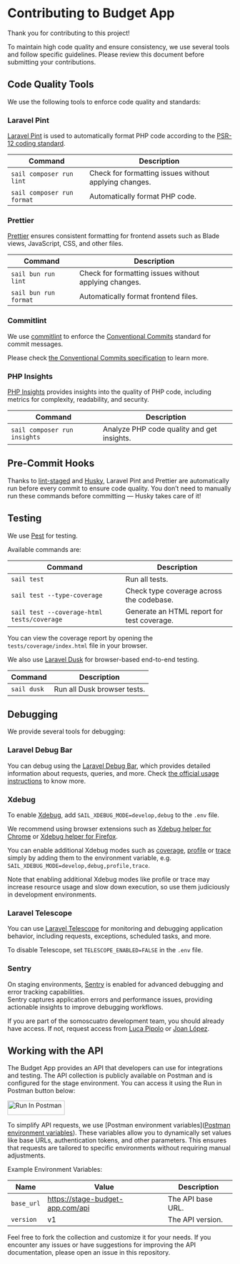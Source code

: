 # Contributing to Budget App

Thank you for contributing to this project!

To maintain high code quality and ensure consistency, we use several tools and follow specific guidelines. Please review
this document before submitting your contributions.

## Code Quality Tools

We use the following tools to enforce code quality and standards:

### Laravel Pint

[Laravel Pint](https://laravel.com/docs/pint) is used to automatically format PHP code according to
the [PSR-12 coding standard](https://www.php-fig.org/psr/psr-12/).

| Command                    | Description                                           |
| -------------------------- | ----------------------------------------------------- |
| `sail composer run lint`   | Check for formatting issues without applying changes. |
| `sail composer run format` | Automatically format PHP code.                        |

### Prettier

[Prettier](https://prettier.io/) ensures consistent formatting for frontend assets such as Blade views, JavaScript, CSS,
and other files.

| Command               | Description                                           |
| --------------------- | ----------------------------------------------------- |
| `sail bun run lint`   | Check for formatting issues without applying changes. |
| `sail bun run format` | Automatically format frontend files.                  |

### Commitlint

We use [commitlint](https://github.com/conventional-changelog/commitlint) to enforce
the [Conventional Commits](https://www.conventionalcommits.org/) standard for commit messages.

Please check [the Conventional Commits specification](https://www.conventionalcommits.org/en/v1.0.0/#specification) to
learn more.

### PHP Insights

[PHP Insights](https://phpinsights.com/) provides insights into the quality of PHP code, including metrics for
complexity, readability, and security.

| Command                      | Description                                |
| ---------------------------- | ------------------------------------------ |
| `sail composer run insights` | Analyze PHP code quality and get insights. |

## Pre-Commit Hooks

Thanks to [lint-staged](https://github.com/okonet/lint-staged) and [Husky](https://typicode.github.io/husky/), Laravel
Pint and Prettier are automatically run before every commit to ensure code quality.
You don’t need to manually run these commands before committing — Husky takes care of it!

## Testing

We use [Pest](https://pestphp.com/) for testing.

Available commands are:

| Command                                    | Description                                |
| ------------------------------------------ | ------------------------------------------ |
| `sail test`                                | Run all tests.                             |
| `sail test --type-coverage`                | Check type coverage across the codebase.   |
| `sail test --coverage-html tests/coverage` | Generate an HTML report for test coverage. |

You can view the coverage report by opening the `tests/coverage/index.html` file in your browser.

We also use [Laravel Dusk](https://laravel.com/docs/dusk) for browser-based end-to-end testing.

| Command     | Description                 |
| ----------- | --------------------------- |
| `sail dusk` | Run all Dusk browser tests. |

## Debugging

We provide several tools for debugging:

### Laravel Debug Bar

You can debug using the [Laravel Debug Bar](https://laraveldebugbar.com/), which provides detailed information about
requests, queries, and more.
Check [the official usage instructions](https://laraveldebugbar.com/usage/) to know more.

### Xdebug

To enable [Xdebug](https://xdebug.org/), add `SAIL_XDEBUG_MODE=develop,debug` to the `.env` file.

We recommend using browser extensions such
as [Xdebug helper for Chrome](https://chromewebstore.google.com/detail/xdebug-helper/eadndfjplgieldjbigjakmdgkmoaaaoc?hl=en)
or [Xdebug helper for Firefox](https://addons.mozilla.org/en-US/firefox/addon/xdebug-helper-for-firefox/).

You can enable additional Xdebug modes such
as [coverage](https://xdebug.org/docs/code_coverage), [profile](https://xdebug.org/docs/profiler)
or [trace](https://xdebug.org/docs/trace) simply by adding them to the environment variable, e.g.
`SAIL_XDEBUG_MODE=develop,debug,profile,trace`.

Note that enabling additional Xdebug modes like profile or trace may increase resource usage and slow down execution, so
use them judiciously in development environments.

### Laravel Telescope

You can use [Laravel Telescope](https://laravel.com/docs/12.x/telescope) for monitoring and debugging application
behavior, including requests, exceptions, scheduled tasks, and more.

To disable Telescope, set `TELESCOPE_ENABLED=FALSE` in the `.env` file.

### Sentry

On staging environments, [Sentry](https://sentry.io/welcome/) is enabled for advanced debugging and error tracking
capabilities.  
Sentry captures application errors and performance issues, providing actionable insights to improve debugging workflows.

If you are part of the somoscuatro development team, you should already have access. If not, request access
from [Luca Pipolo](mailto:luca@somoscuatro.es) or [Joan López](mailto:joan@somoscuatro.es).

## Working with the API

The Budget App provides an API that developers can use for integrations and testing. The API collection is publicly
available on Postman and is configured for the stage environment. You can access it using the Run in Postman button
below:

[<img src="https://run.pstmn.io/button.svg" alt="Run In Postman" style="width: 128px; height: 32px;">](https://app.getpostman.com/run-collection/16254781-422c5f76-4438-42c2-9e44-f4779cce7b23?action=collection%2Ffork&source=rip_markdown&collection-url=entityId%3D16254781-422c5f76-4438-42c2-9e44-f4779cce7b23%26entityType%3Dcollection%26workspaceId%3Ddeb06c9e-d726-4976-b31d-5448bb7c9692#?env%5BBudget%20App%20%5Bstage%5D%5D=W3sia2V5IjoiYmFzZV91cmwiLCJ2YWx1ZSI6Imh0dHBzOi8vc3RhZ2UtYmRhLnNvbW9zY3VhdHJvLmVzIiwiZW5hYmxlZCI6dHJ1ZSwidHlwZSI6ImRlZmF1bHQiLCJzZXNzaW9uVmFsdWUiOiJodHRwczovL3N0YWdlLWJkYS5zb21vc2N1YXRyby5lcyIsImNvbXBsZXRlU2Vzc2lvblZhbHVlIjoiaHR0cHM6Ly9zdGFnZS1iZGEuc29tb3NjdWF0cm8uZXMiLCJzZXNzaW9uSW5kZXgiOjB9LHsia2V5IjoidmVyc2lvbiIsInZhbHVlIjoidjEiLCJlbmFibGVkIjp0cnVlLCJ0eXBlIjoiZGVmYXVsdCIsInNlc3Npb25WYWx1ZSI6InYxIiwiY29tcGxldGVTZXNzaW9uVmFsdWUiOiJ2MSIsInNlc3Npb25JbmRleCI6MX1d)

To simplify API requests, we
use [Postman environment variables]([Postman environment variables](https://learning.postman.com/docs/sending-requests/variables/managing-environments/)).
These variables allow you to dynamically set values like
base URLs, authentication tokens, and other parameters. This ensures that requests are tailored to specific environments
without requiring manual adjustments.

Example Environment Variables:

| Name       | Value                            | Description       |
| ---------- | -------------------------------- | ----------------- |
| `base_url` | https://stage-budget-app.com/api | The API base URL. |
| `version`  | v1                               | The API version.  |

Feel free to fork the collection and customize it for your needs. If you encounter any issues or have suggestions for
improving the API documentation, please open an issue in this repository.
